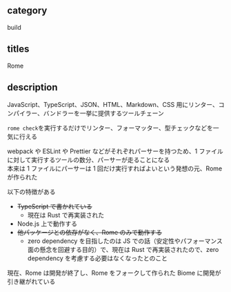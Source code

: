 ## category

build

## titles

Rome

## description

JavaScript、TypeScript、JSON、HTML、Markdown、CSS 用にリンター、コンパイラー、バンドラーを一挙に提供するツールチェーン

`rome check`を実行するだけでリンター、フォーマッター、型チェックなどを一気に行える

webpack や ESLint や Prettier などがそれぞれパーサーを持つため、1 ファイルに対して実行するツールの数分、パーサーが走ることになる  
本来は 1 ファイルにパーサーは 1 回だけ実行すればよいという発想の元、Rome が作られた

以下の特徴がある

- ~~TypeScript で書かれている~~
  - 現在は Rust で再実装された
- Node.js 上で動作する
- ~~他パッケージとの依存がなく、Rome のみで動作する~~
  - zero dependency を目指したのは JS での話（安定性やパフォーマンス面の懸念を回避する目的）で、現在は Rust で再実装されたので、zero dependency を考慮する必要はなくなったとのこと

現在、Rome は開発が終了し、Rome をフォークして作られた Biome に開発が引き継がれている
